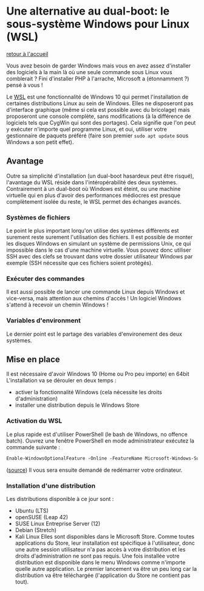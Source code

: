 # Une alternative au dual-boot: le sous-système Windows pour Linux (WSL)

[retour à l'accueil](../)

Vous avez besoin de garder Windows mais vous en avez assez d'installer des logiciels à la main là où une seule commande sous Linux vous comblerait ? Fini d'installer PHP à l'arrache, Microsoft a (étonnamment ?) pensé à vous !

Le [WSL](https://docs.microsoft.com/fr-fr/windows/wsl/about) est une fonctionnalité de Windows 10 qui permet l'installation de certaines distributions Linux au sein de Windows.
Elles ne disposeront pas d'interface graphique (même si cela est possible avec du bricolage) mais proposeront une console complète, sans modifications (à la différence de logiciels tels que CygWin qui sont des portages).
Cela signifie que l'on peut y exécuter n'importe quel programme Linux, et oui, utiliser votre gestionnaire de paquets préféré (faire son premier `sudo apt update` sous Windows a son petit effet).

## Avantage
Outre sa simplicité d'installation (un dual-boot hasardeux peut être risqué), l'avantage du WSL réside dans l'intéropérabilité des deux systèmes.
Contrairement à un dual-boot où Windows est éteint, ou une machine virtuelle qui en plus d'avoir des performances médiocres est presque complètement isolée du reste, le WSL permet des échanges avancés.

### Systèmes de fichiers
Le point le plus important lorqu'on utilise des systèmes diffèrents est surement reste surement l'utilisation des fichiers.
Il est possible de monter les disques Windows en simulant un système de permissions Unix, ce qui impossible dans le cas d'une machine virtuelle.
Vous pouvez donc utiliser SSH avec des clefs se trouvant dans votre dossier utilisateur Windows par exemple (SSH nécessite que ces fichiers soient protégés).
### Exécuter des commandes
Il est aussi possible de lancer une commande Linux depuis Windows et vice-versa, mais attention aux chemins d'accès !
Un logiciel Windows s'attend à recevoir un chemin Windows !
### Variables d'environment
Le dernier point est le partage des variables d'environement des deux systèmes.

## Mise en place
Il est nécessaire d'avoir Windows 10 (Home ou Pro peu importe) en 64bit 
L'installation va se dérouler en deux temps :
- activer la fonctionnalité Windows (cela nécessite les droits d'administration)
- installer une distribution depuis le Windows Store

### Activation du WSL
Le plus rapide est d'utiliser PowerShell (le bash de Windows, no offence batch).
Ouvrez une fenêtre PowerShell en mode administrateur exécutez la commande suivante :
```ps
Enable-WindowsOptionalFeature -Online -FeatureName Microsoft-Windows-Subsystem-Linux
```
([source](https://docs.microsoft.com/fr-fr/windows/wsl/install-win10)) Il vous sera ensuite demandé de redémarrer votre ordinateur.

### Installation d'une distribution
Les distributions disponible à ce jour sont :
- Ubuntu (LTS)
- openSUSE (Leap 42)
- SUSE Linux Entreprise Server (12)
- Debian (Stretch)
- Kali Linux
Elles sont disponibles dans le Microsoft Store.
Comme toutes applications du Store, leur installation est spécifique à l'utilisateur, donc une autre session utilisateur n'a pas accès à votre distribution et les droits d'administration ne sont pas requis.
Une fois installée votre distribution est disponible dans le menu Windows comme n'importe quelle autre application.
Le premier lancement va être un peu long car la distribution va être téléchargée (l'application du Store ne contient pas tout).

